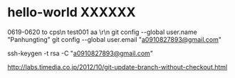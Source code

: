 # hello-world XXXXXX
0619-0620 to cps\n 
test001
aa
\r\n
git config --global user.name "Panhungting"
git config --global user.email "a0910827893@gmail.com"

ssh-keygen -t rsa -C "a0910827893@gmail.com"

http://labs.timedia.co.jp/2012/10/git-update-branch-without-checkout.html
